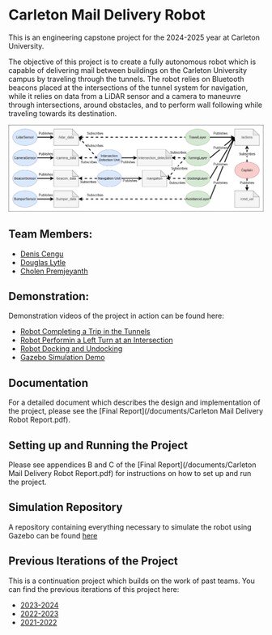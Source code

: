 # Carleton Mail Delivery Robot

This is an engineering capstone project for the 2024-2025 year at Carleton University.

The objective of this project is to create a fully autonomous robot which is capable of delivering mail between buildings on the Carleton University campus by traveling through the tunnels. The robot relies on Bluetooth beacons placed at the intersections of the tunnel system for navigation, while it relies on data from a LiDAR sensor and a camera to maneuvre through intersections, around obstacles, and to perform wall following while traveling towards its destination.

![Main Nodes and Topics](/documents/nodes_in_color.png)

## Team Members:

- [Denis Cengu](https://github.com/deniscengu)
- [Douglas Lytle](https://github.com/douglytle)
- [Cholen Premjeyanth](https://github.com/cholenpremjeyanth)

## Demonstration:

Demonstration videos of the project in action can be found here:
- [Robot Completing a Trip in the Tunnels](https://www.youtube.com/watch?v=HrFrQdZ8Tf8)
- [Robot Performin a Left Turn at an Intersection](https://www.youtube.com/watch?v=2Pq49RQnNI0)
- [Robot Docking and Undocking](https://www.youtube.com/watch?v=L7cs-OAEkkU)
- [Gazebo Simulation Demo](https://www.youtube.com/watch?v=34wwi-BHo8g)

## Documentation

For a detailed document which describes the design and implementation of the project, please see the [Final Report](/documents/Carleton Mail Delivery Robot Report.pdf).

## Setting up and Running the Project

Please see appendices B and C of the [Final Report](/documents/Carleton Mail Delivery Robot Report.pdf) for instructions on how to set up and run the project.

## Simulation Repository

A repository containing everything necessary to simulate the robot using Gazebo can be found [here](https://github.com/deniscengu/carleton-mail-delivery-robot-gazebo)

## Previous Iterations of the Project

This is a continuation project which builds on the work of past teams. You can find the previous iterations of this project here:

- [2023-2024](https://github.com/bardia-p/carleton-mail-delivery-robot)
- [2022-2023](https://github.com/Em-kale/carleton-mail-delivery-robot)
- [2021-2022](https://github.com/SteveWick/carleton-mail-delivery-robot)

